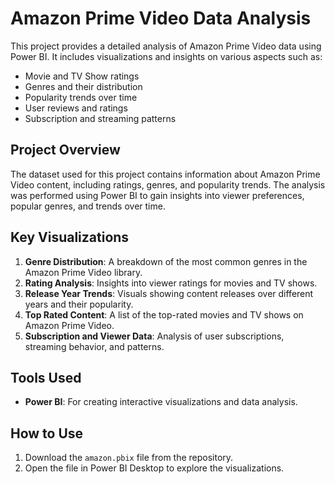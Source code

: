 # Amazon Prime Video Data Analysis

This project provides a detailed analysis of Amazon Prime Video data using Power BI. It includes visualizations and insights on various aspects such as:

- Movie and TV Show ratings
- Genres and their distribution
- Popularity trends over time
- User reviews and ratings
- Subscription and streaming patterns

## Project Overview

The dataset used for this project contains information about Amazon Prime Video content, including ratings, genres, and popularity trends. The analysis was performed using Power BI to gain insights into viewer preferences, popular genres, and trends over time.

## Key Visualizations

1. **Genre Distribution**: A breakdown of the most common genres in the Amazon Prime Video library.
2. **Rating Analysis**: Insights into viewer ratings for movies and TV shows.
3. **Release Year Trends**: Visuals showing content releases over different years and their popularity.
4. **Top Rated Content**: A list of the top-rated movies and TV shows on Amazon Prime Video.
5. **Subscription and Viewer Data**: Analysis of user subscriptions, streaming behavior, and patterns.

## Tools Used

- **Power BI**: For creating interactive visualizations and data analysis.

## How to Use

1. Download the `amazon.pbix` file from the repository.
2. Open the file in Power BI Desktop to explore the visualizations.

